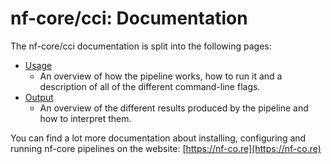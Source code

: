 # nf-core/cci: Documentation

The nf-core/cci documentation is split into the following pages:

- [Usage](usage.md)
  - An overview of how the pipeline works, how to run it and a description of all of the different command-line flags.
- [Output](output.md)
  - An overview of the different results produced by the pipeline and how to interpret them.

You can find a lot more documentation about installing, configuring and running nf-core pipelines on the website: [https://nf-co.re](https://nf-co.re)
